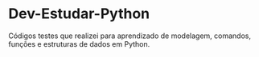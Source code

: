 # Dev-Estudar-Python
Códigos testes que realizei para aprendizado de modelagem, comandos, funções e estruturas de dados em Python. 
